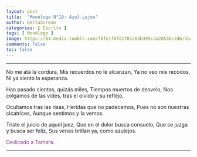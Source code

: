 ```yaml
---
layout: post
title:  "Monólogo N°19: Azul-Lejos"
author: DeltaScream
categories: [ Escrito ]
tags: [ Monólogo ]
image: https://64.media.tumblr.com/f8fe1f0fd1781c65b395caa28536c2d6/1bc7e6f651fec84b-fe/s1280x1920/4cd91ce46df56949f17b98fdbe3ab55deba432d9.jpg
comments: false
toc: false
---
```



---

No me ata la cordura,
Mis recuerdos no le alcanzan,
Ya no veo mis recodos,
Ni ya siento la esperanza.

Han pasado cientos, quizás miles,
Tiempos muertos de desvelo,
Nos colgamos de las vides,
tras el olvido y su reflejo,

Ocultamos tras las risas,
Heridas que no padecemos,
Pues no son nuestras cicatrices,
Aunque sentimos y la vemos.

Triste el juicio de aquel juez,
Que en el dolor busca consuelo,
Que se juzga y busca ser feliz,
Sus venas brillan ya, como azulejos.


<span style="color:#993399">Dedicado a Tamara.</span>

---
